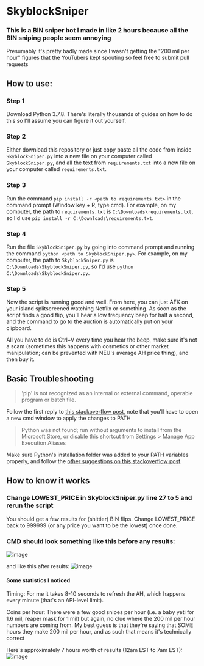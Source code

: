 # SkyblockSniper





### This is a BIN sniper bot I made in like 2 hours because all the BIN sniping people seem annoying
Presumably it's pretty badly made since I wasn't getting the "200 mil per hour" figures that the YouTubers kept spouting so feel free to submit pull requests

## How to use:

### Step 1
Download Python 3.7.8. There's literally thousands of guides on how to do this so I'll assume you can figure it out yourself.

### Step 2
Either download this repository or just copy paste all the code from inside `SkyblockSniper.py` into a new file on your computer called `SkyblockSniper.py`, and all the text from `requirements.txt` into a new file on your computer called `requirements.txt`.

### Step 3
Run the command `pip install -r <path to requirements.txt>` in the command prompt (Window key + R, type cmd). For example, on my computer, the path to `requirements.txt` is `C:\Downloads\requirements.txt`, so I'd use `pip install -r C:\Downloads\requirements.txt`.

### Step 4
Run the file `SkyblockSniper.py` by going into command prompt and running the command `python <path to SkyblockSniper.py>`. For example, on my computer, the path to `SkyblockSniper.py` is `C:\Downloads\SkyblockSniper.py`, so I'd use `python C:\Downloads\SkyblockSniper.py`.

### Step 5
Now the script is running good and well. From here, you can just AFK on your island splitscreened watching Netflix or something. As soon as the script finds a good flip, you'll hear a low frequency beep for half a second, and the command to go to the auction is automatically put on your clipboard.

All you have to do is Ctrl+V every time you hear the beep, make sure it's not a scam (sometimes this happens with cosmetics or other market manipulation; can be prevented with NEU's average AH price thing), and then buy it.

## Basic Troubleshooting
> 'pip' is not recognized as an internal or external command, operable program or batch file.
>
Follow the first reply to [this stackoverflow post](https://stackoverflow.com/questions/23708898/), note that you'll have to open a new cmd window to apply the changes to PATH

> Python was not found; run without arguments to install from the Microsoft Store, or disable this shortcut from Settings > Manage App Execution Aliases
> 
Make sure Python's installation folder was added to your PATH variables properly, and follow the [other suggestions on this stackoverflow post](https://stackoverflow.com/questions/65348890/).

## How to know it works
### Change LOWEST_PRICE in SkyblockSniper.py line 27 to 5 and rerun the script
You should get a few results for (shittier) BIN flips. Change LOWEST_PRICE back to 999999 (or any price you want to be the lowest) once done.

### CMD should look something like this before any results:
![image](https://user-images.githubusercontent.com/61282104/132762683-76d65de2-48f1-4aea-b47e-51f9378d4bdf.png)

and like this after results:
![image](https://user-images.githubusercontent.com/61282104/132763043-07ba557b-25dd-43d5-af96-fee025ec1ad7.png)

#### Some statistics I noticed
Timing: For me it takes 8-10 seconds to refresh the AH, which happens every minute (that's an API-level limit).

Coins per hour: There were a few good snipes per hour (i.e. a baby yeti for 1.6 mil, reaper mask for 1 mil) but again, no clue where the 200 mil per hour numbers are coming from. My best guess is that they're saying that SOME hours they make 200 mil per hour, and as such that means it's technically correct

Here's approximately 7 hours worth of results (12am EST to 7am EST):
![image](https://user-images.githubusercontent.com/61282104/132677810-d349c84f-d704-40f9-88f5-56424c8bd788.png)

